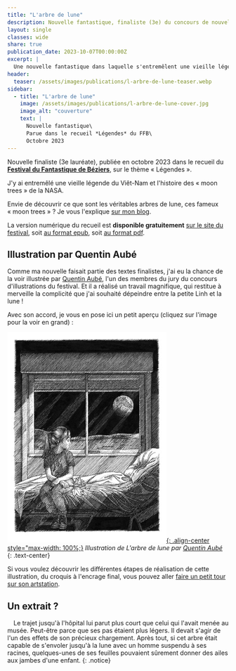 ```yaml
---
title: "L'arbre de lune"
description: Nouvelle fantastique, finaliste (3e) du concours de nouvelles de l'édition 2023 du Festival du Fantastique de Béziers sur le thème «&nbsp;Légendes&nbsp;».
layout: single
classes: wide
share: true
publication_date: 2023-10-07T00:00:00Z
excerpt: |
  Une nouvelle fantastique dans laquelle s'entremêlent une vieille légende du Viêt-Nam et l'histoire des «&nbsp;moon trees&nbsp;» de la NASA
header:
  teaser: /assets/images/publications/l-arbre-de-lune-teaser.webp
sidebar:
  - title: "L'arbre de lune"
    image: /assets/images/publications/l-arbre-de-lune-cover.jpg
    image_alt: "couverture"
    text: |
      Nouvelle fantastique\
      Parue dans le recueil *Légendes* du FFB\
      Octobre 2023
---
```


Nouvelle finaliste (3e lauréate), publiée en octobre 2023 dans le recueil du <a href="https://festival-fantastique.fr/" target="_blank"> **Festival du Fantastique de Béziers**</a>, sur le thème «&nbsp;Légendes&nbsp;».

J'y ai entremêlé une vieille légende du Viêt-Nam et l'histoire des «&nbsp;moon trees&nbsp;» de la NASA.

Envie de découvrir ce que sont les véritables arbres de lune, ces fameux &laquo;&nbsp;moon trees&nbsp;&raquo;&nbsp;? Je vous l'explique [sur mon blog](/ecriture/2023/09/30/la-science-dans-mes-nouvelles.html#larbre-de-lune-lh%C3%A9ritage-de-la-mission-apollo-14).

La version numérique du recueil est **disponible gratuitement** <a href="https://festival-fantastique.fr/editions-precedentes/" target="_blank">sur le site du festival</a>, soit <a href="https://festival-fantastique.fr/wp-content/uploads/2023/10/FFB-2023-epub.zip" target="_blank">au format epub</a>, soit <a href="https://festival-fantastique.fr/wp-content/uploads/2023/10/FFB-2023-pdf.pdf" target="_blank">au format pdf</a>.


## Illustration par Quentin Aubé

Comme ma nouvelle faisait partie des textes finalistes, j'ai eu la chance de la voir illustrée par <a href="https://quentinaube.com/" target="_blank">Quentin Aubé</a>, l'un des membres du jury du concours d'illustrations du festival. Et il a réalisé un travail magnifique, qui restitue à merveille la complicité que j'ai souhaité dépeindre entre la petite Linh et la lune&nbsp;!

Avec son accord, je vous en pose ici un petit aperçu (cliquez sur l'image pour la voir en grand)&nbsp;:

[![styled-image](/assets/images/publications/l-arbre-de-lune-quentin-aube-preview.jpg "Illustration de L'arbre de lune par Quentin Aubé"){: .align-center style="max-width: 100%;}](/assets/images/publications/l-arbre-de-lune-quentin-aube.jpg)
*Illustration de L'arbre de lune par <a href="https://quentinaube.com/" target="_blank">Quentin Aubé</a>*
{: .text-center}

Si vous voulez découvrir les différentes étapes de réalisation de cette illustration, du croquis à l'encrage final, vous pouvez aller <a href="https://www.artstation.com/artwork/OGzA6k" target="_blank">faire un petit tour sur son artstation</a>.


## Un extrait&nbsp;?

<span style="margin-left: 1em;"></span>Le trajet jusqu'à l'hôpital lui parut plus court que celui qui l'avait menée au musée. Peut-être parce que ses pas étaient plus légers. Il devait s'agir de l'un des effets de son précieux chargement. Après tout, si cet arbre était capable de s'envoler jusqu'à la lune avec un homme suspendu à ses racines, quelques-unes de ses feuilles pouvaient sûrement donner des ailes aux jambes d'une enfant.
{: .notice}
